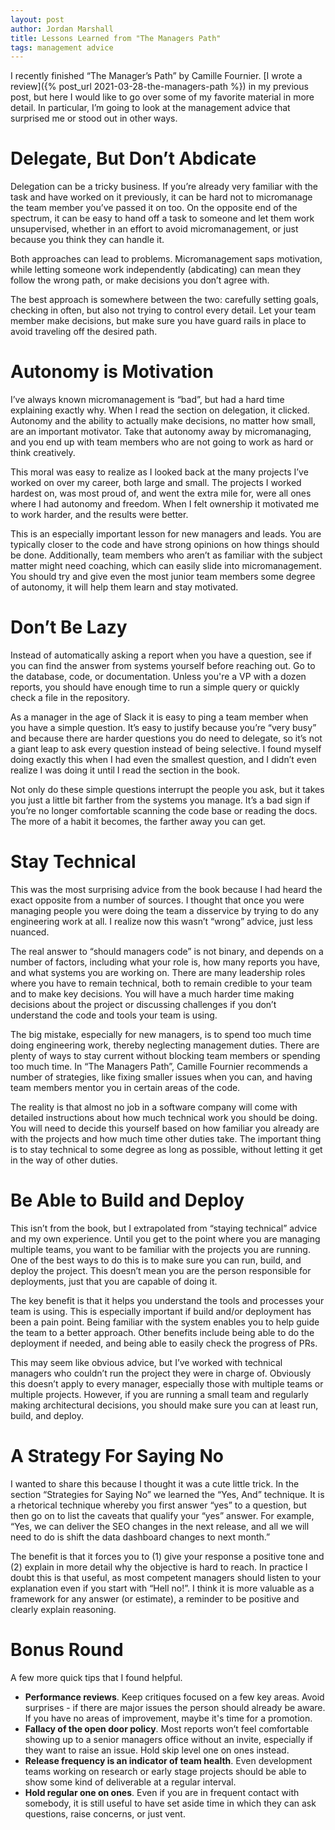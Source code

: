 ```yaml
---
layout: post
author: Jordan Marshall
title: Lessons Learned from "The Managers Path"
tags: management advice
---
```


I recently finished “The Manager’s Path” by Camille Fournier.  [I wrote a review]({% post_url 2021-03-28-the-managers-path %}) in my previous post, but here I would like to go over some of my favorite material in more detail.  In particular, I’m going to look at the management advice that surprised me or stood out in other ways.  

# Delegate, But Don’t Abdicate

Delegation can be a tricky business.  If you’re already very familiar with the task and have worked on it previously, it can be hard not to micromanage the team member you’ve passed it on too.  On the opposite end of the spectrum, it can be easy to hand off a task to someone and let them work unsupervised, whether in an effort to avoid micromanagement, or just because you think they can handle it.

Both approaches can lead to problems.  Micromanagement saps motivation, while letting someone work independently (abdicating) can mean they follow the wrong path, or make decisions you don’t agree with.  

The best approach is somewhere between the two: carefully setting goals, checking in often, but also not trying to control every detail.  Let your team member make decisions, but make sure you have guard rails in place to avoid traveling off the desired path.

# Autonomy is Motivation 

I’ve always known micromanagement is “bad”, but had a hard time explaining exactly why.  When I read the section on delegation, it clicked.  Autonomy and the ability to actually make decisions, no matter how small, are an important motivator.  Take that autonomy away by micromanaging, and you end up with team members who are not going to work as hard or think creatively.

This moral was easy to realize as I looked back at the many projects I’ve worked on over my career, both large and small.  The projects I worked hardest on, was most proud of, and went the extra mile for, were all ones where I had autonomy and freedom.  When I felt ownership it motivated me to work harder, and the results were better.

This is an especially important lesson for new managers and leads.  You are typically closer to the code and have strong opinions on how things should be done.  Additionally, team members who aren’t as familiar with the subject matter might need coaching, which can easily slide into micromanagement.  You should try and give even the most junior team members some degree of autonomy, it will help them learn and stay motivated.

# Don’t Be Lazy

Instead of automatically asking a report when you have a question, see if you can find the answer from systems yourself before reaching out.  Go to the database, code, or documentation.  Unless you're a VP with a dozen reports, you should have enough time to run a simple query or quickly check a file in the repository.

As a manager in the age of Slack it is easy to ping a team member when you have a simple question.  It’s easy to justify because you’re “very busy” and because there are harder questions you do need to delegate, so it’s not a giant leap to ask every question instead of being selective.  I found myself doing exactly this when I had even the smallest question, and I didn’t even realize I was doing it until I read the section in the book.

Not only do these simple questions interrupt the people you ask, but it takes you just a little bit farther from the systems you manage.  It’s a bad sign if you’re no longer comfortable scanning the code base or reading the docs.  The more of a habit it becomes, the farther away you can get. 

# Stay Technical

This was the most surprising advice from the book because I had heard the exact opposite from a number of sources.  I thought that once you were managing people you were doing the team a disservice by trying to do any engineering work at all.  I realize now this wasn’t “wrong” advice, just less nuanced.

The real answer to “should managers code” is not binary, and depends on a number of factors, including what your role is, how many reports you have, and what systems you are working on.  There are many leadership roles where you have to remain technical, both to remain credible to your team and to make key decisions.  You will have a much harder time making decisions about the project or discussing challenges if you don’t understand the code and tools your team is using.

The big mistake, especially for new managers, is to spend too much time doing engineering work, thereby neglecting management duties.  There are plenty of ways to stay current without blocking team members or spending too much time.  In “The Managers Path”, Camille Fournier recommends a number of strategies, like fixing smaller issues when you can, and having team members mentor you in certain areas of the code.

The reality is that almost no job in a software company will come with detailed instructions about how much technical work you should be doing.  You will need to decide this yourself based on how familiar you already are with the projects and how much time other duties take.  The important thing is to stay technical to some degree as long as possible, without letting it get in the way of other duties.

# Be Able to Build and Deploy

This isn’t from the book, but I extrapolated from “staying technical” advice and my own experience.  Until you get to the point where you are managing multiple teams, you want to be familiar with the projects you are running.  One of the best ways to do this is to make sure you can run, build, and deploy the project.  This doesn’t mean you are the person responsible for deployments, just that you are capable of doing it.

The key benefit is that it helps you understand the tools and processes your team is using.  This is especially important if build and/or deployment has been a pain point.  Being familiar with the system enables you to help guide the team to a better approach.  Other benefits include being able to do the deployment if needed, and being able to easily check the progress of PRs.

This may seem like obvious advice, but I’ve worked with technical managers who couldn’t run the project they were in charge of.  Obviously this doesn’t apply to every manager, especially those with multiple teams or multiple projects.  However, if you are running a small team and regularly making architectural decisions, you should make sure you can at least run, build, and deploy.  

# A Strategy For Saying No

I wanted to share this because I thought it was a cute little trick.  In the section “Strategies for Saying No” we learned the “Yes, And” technique.  It is a rhetorical technique whereby you first answer “yes” to a question, but then go on to list the caveats that qualify your “yes” answer.  For example, “Yes, we can deliver the SEO changes in the next release, and all we will need to do is shift the data dashboard changes to next month.”  

The benefit is that it forces you to (1) give your response a positive tone and (2) explain in more detail why the objective is hard to reach.  In practice I doubt this is that useful, as most competent managers should listen to your explanation even if you start with “Hell no!”.  I think it is more valuable as a framework for any answer (or estimate), a reminder to be positive and clearly explain reasoning. 

# Bonus Round

A few more quick tips that I found helpful. 

* **Performance reviews**.  Keep critiques focused on a few key areas.  Avoid surprises - if there are major issues the person should already be aware.  If you have no areas of improvement, maybe it's time for a promotion.
* **Fallacy of the open door policy**.  Most reports won’t feel comfortable showing up to a senior managers office without an invite, especially if they want to raise an issue.  Hold skip level one on ones instead.
* **Release frequency is an indicator of team health**. Even development teams working on research or early stage projects should be able to show some kind of deliverable at a regular interval.     
* **Hold regular one on ones**.  Even if you are in frequent contact with somebody, it is still useful to have set aside time in which they can ask questions, raise concerns, or just vent. 
